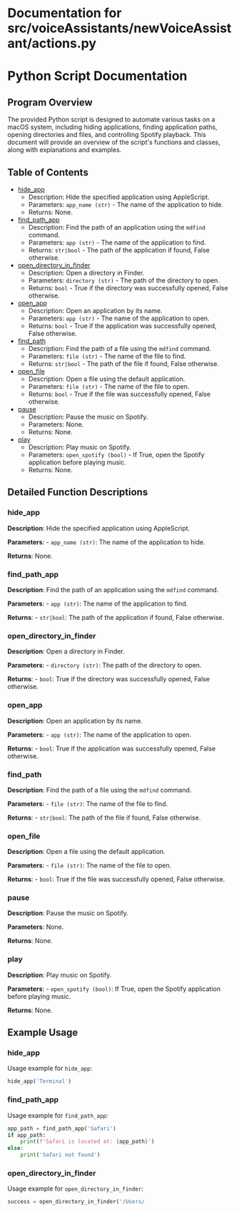 # Documentation for src/voiceAssistants/newVoiceAssistant/actions.py

# Python Script Documentation

## Program Overview

The provided Python script is designed to automate various tasks on a macOS system, including hiding applications, finding application paths, opening directories and files, and controlling Spotify playback. This document will provide an overview of the script's functions and classes, along with explanations and examples.

## Table of Contents

- [hide_app](#hide_app)
    - Description: Hide the specified application using AppleScript.
    - Parameters: `app_name (str)` - The name of the application to hide.
    - Returns: None.
- [find_path_app](#find_path_app)
    - Description: Find the path of an application using the `mdfind` command.
    - Parameters: `app (str)` - The name of the application to find.
    - Returns: `str|bool` - The path of the application if found, False otherwise.
- [open_directory_in_finder](#open_directory_in_finder)
    - Description: Open a directory in Finder.
    - Parameters: `directory (str)` - The path of the directory to open.
    - Returns: `bool` - True if the directory was successfully opened, False otherwise.
- [open_app](#open_app)
    - Description: Open an application by its name.
    - Parameters: `app (str)` - The name of the application to open.
    - Returns: `bool` - True if the application was successfully opened, False otherwise.
- [find_path](#find_path)
    - Description: Find the path of a file using the `mdfind` command.
    - Parameters: `file (str)` - The name of the file to find.
    - Returns: `str|bool` - The path of the file if found, False otherwise.
- [open_file](#open_file)
    - Description: Open a file using the default application.
    - Parameters: `file (str)` - The name of the file to open.
    - Returns: `bool` - True if the file was successfully opened, False otherwise.
- [pause](#pause)
    - Description: Pause the music on Spotify.
    - Parameters: None.
    - Returns: None.
- [play](#play)
    - Description: Play music on Spotify.
    - Parameters: `open_spotify (bool)` - If True, open the Spotify application before playing music.
    - Returns: None.

## Detailed Function Descriptions

### hide_app

**Description**: Hide the specified application using AppleScript.

**Parameters**:
    - `app_name (str)`: The name of the application to hide.

**Returns**: None.

### find_path_app

**Description**: Find the path of an application using the `mdfind` command.

**Parameters**:
    - `app (str)`: The name of the application to find.

**Returns**:
    - `str|bool`: The path of the application if found, False otherwise.

### open_directory_in_finder

**Description**: Open a directory in Finder.

**Parameters**:
    - `directory (str)`: The path of the directory to open.

**Returns**:
    - `bool`: True if the directory was successfully opened, False otherwise.

### open_app

**Description**: Open an application by its name.

**Parameters**:
    - `app (str)`: The name of the application to open.

**Returns**:
    - `bool`: True if the application was successfully opened, False otherwise.

### find_path

**Description**: Find the path of a file using the `mdfind` command.

**Parameters**:
    - `file (str)`: The name of the file to find.

**Returns**:
    - `str|bool`: The path of the file if found, False otherwise.

### open_file

**Description**: Open a file using the default application.

**Parameters**:
    - `file (str)`: The name of the file to open.

**Returns**:
    - `bool`: True if the file was successfully opened, False otherwise.

### pause

**Description**: Pause the music on Spotify.

**Parameters**: None.

**Returns**: None.

### play

**Description**: Play music on Spotify.

**Parameters**:
    - `open_spotify (bool)`: If True, open the Spotify application before playing music.

**Returns**: None.

## Example Usage

### hide_app

Usage example for `hide_app`:

```python
hide_app('Terminal')
```

### find_path_app

Usage example for `find_path_app`:

```python
app_path = find_path_app('Safari')
if app_path:
    print(f'Safari is located at: {app_path}')
else:
    print('Safari not found')
```

### open_directory_in_finder

Usage example for `open_directory_in_finder`:

```python
success = open_directory_in_finder('/Users/